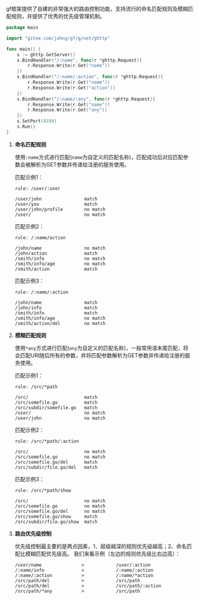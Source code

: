 gf框架提供了自建的非常强大的路由控制功能，支持流行的命名匹配规则及模糊匹配规则，并提供了优秀的优先级管理机制。
```go
package main

import "gitee.com/johng/gf/g/net/ghttp"

func main() {
    s := ghttp.GetServer()
    s.BindHandler("/:name", func(r *ghttp.Request){
        r.Response.Write(r.Get("name"))
    })
    s.BindHandler("/:name/:action", func(r *ghttp.Request){
        r.Response.Write(r.Get("name"))
        r.Response.Write(r.Get("action"))
    })
    s.BindHandler("/:name/:any", func(r *ghttp.Request){
        r.Response.Write(r.Get("name"))
        r.Response.Write(r.Get("any"))
    })
    s.SetPort(8199)
    s.Run()
}
```
1. **命名匹配规则**

    使用```:name```方式进行匹配(```name```为自定义的匹配名称)，匹配成功后对应匹配参数会被解析为GET参数并传递给注册的服务使用。

    匹配示例1：
    ```shell
    rule: /user/:user

    /user/john                match
    /user/you                 match
    /user/john/profile        no match
    /user/                    no match
    ```
    匹配示例2：
    ```shell
    rule: /:name/action

    /john/name                no match
    /john/action              match
    /smith/info               no match
    /smith/info/age           no match
    /smith/action             match
    ```
    匹配示例3：
    ```shell
    rule: /:name/:action

    /john/name                match
    /john/info                match
    /smith/info               match
    /smith/info/age           no match
    /smith/action/del         no match
    ```

1. **模糊匹配规则**

    使用```*any```方式进行匹配(```any```为自定义的匹配名称)，一般常用语末尾匹配，将会匹配URI随后所有的参数，并将匹配参数解析为GET参数并传递给注册的服务使用。

    匹配示例1：
    ```shell
    rule: /src/*path

    /src/                     match
    /src/somefile.go          match
    /src/subdir/somefile.go   match
    /user/                    no match
    /user/john                no match
    ```
    匹配示例2：
    ```shell
    rule: /src/*path/:action

    /src/                     no match
    /src/somefile.go          no match
    /src/somefile.go/del      match
    /src/subdir/file.go/del   match
    ```
    匹配示例3：
    ```shell
    rule: /src/*path/show

    /src/                     no match
    /src/somefile.go          no match
    /src/somefile.go/del      no match
    /src/somefile.go/show     match
    /src/subdir/file.go/show  match
    ```

1. **路由优先级控制**

    优先级控制最主要的是两点因素，1、层级越深的规则优先级越高；2、命名匹配比模糊匹配优先级高。
    我们来看示例（左边的规则优先级比右边高）：
    ```shell
    /user/name               >            /user/:action
    /:name/info              >            /:name/:action
    /:name/:action           >            /:name/*action
    /src/path/del            >            /src/path
    /src/path/del            >            /src/path/:action
    /src/path/*any           >            /src/path
    ```